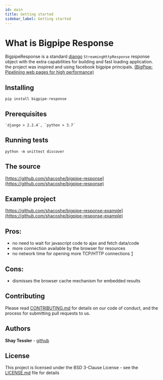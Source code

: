 ```yaml
---
id: main
title: Getting started
sidebar_label: Getting started
---
```


# What is Bigpipe Response

BigpipeResponse is a standard [django](https://www.djangoproject.com/) `StreamingHttpResponse` response object with the extra capabilities for building and fast loading application.   
the project was inspired and using facebook bigpipe principals. [(BigPipe: Pipelining web pages for high performance)](https://www.facebook.com/notes/facebook-engineering/bigpipe-pipelining-web-pages-for-high-performance/389414033919/)  

## Installing

    pip install bigpipe-response

## Prerequisites

    `django > 2.2.4`, `python > 3.7`

## Running tests

    python -m unittest discover


## The source

[https://github.com/shacoshe/bigpipe-response](https://github.com/shacoshe/bigpipe-response)
   
## Example project

[https://github.com/shacoshe/bigpipe-response-example](https://github.com/shacoshe/bigpipe-response-example)

## Pros:    
* no need to wait for javascript code to ajax and fetch data/code  
* more connection available by the browser for resources 
* no network time for opening more TCP/HTTP connections [1](https://www.cse.iitk.ac.in/users/dheeraj/cs425/lec14.html)

## Cons:    
* dismisses the browser cache mechanism for embedded results

## Contributing

Please read [CONTRIBUTING.md](https://gist.github.com/PurpleBooth/b24679402957c63ec426) for details on our code of conduct, and the process for submitting pull requests to us.


## Authors

**Shay Tessler**  - [github](https://github.com/shacoshe)


## License

This project is licensed under the BSD 3-Clause License - see the [LICENSE.md](LICENSE) file for details

